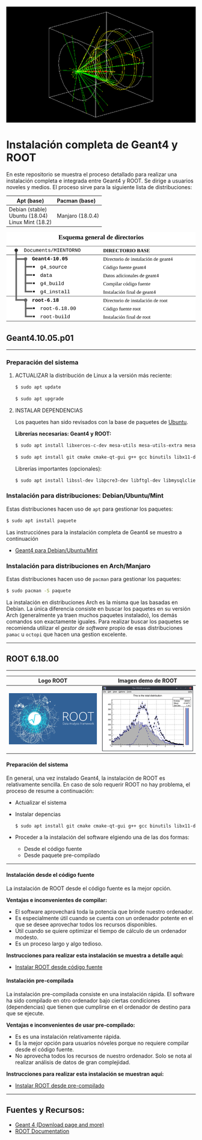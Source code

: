 
![](/Geant4/images/b2b_0000.png)

# Instalación completa de Geant4 y ROOT

En este repositorio se muestra el proceso detallado para realizar una instalación completa e integrada entre Geant4 y ROOT. Se dirige a usuarios noveles y medios. El proceso sirve para la siguiente lista de distribuciones:


| Apt (base)                                                 | Pacman (base)    |
| ---------------------------------------------------------- | :--------------- |
| Debian (stable)<br />Ubuntu (18.04)<br />Linux Mint (18.2) | Manjaro (18.0.4) |


![](/src/dir_general.png)



## Geant4.10.05.p01
---

### Preparación del sistema

1. ACTUALIZAR la distribución de Linux a la versión más reciente:

   ```bash
   $ sudo apt update
   ```

   ```bash
   $ sudo apt upgrade
   ```

2. INSTALAR DEPENDENCIAS

   Los paquetes han sido revisados con la base de paquetes de [Ubuntu](https://packages.ubuntu.com/).

   **Librerías necesarias: Geant4 y ROOT:**

   ```bash
   $ sudo apt install libxerces-c-dev mesa-utils mesa-utils-extra mesa-common-dev libfreetype6 libfreetype6-dev qt4-default libqt4-opengl libqt4-opengl-dev libxmu-dev qt5-default
   ```

   ```bash
   $ sudo apt install git cmake cmake-qt-gui g++ gcc binutils libx11-dev libxpm-dev libxft-dev libxext-dev libpng-dev libpng++-dev libjpeg-dev gfortran
   ```

   Librerías importantes (opcionales):

   ```bash
   $ sudo apt install libssl-dev libpcre3-dev libftgl-dev libmysqlclient-dev libfftw3-dev libcfitsio-dev graphviz-dev libavahi-compat-libdnssd-dev libldap2-dev python-dev libxml2-dev libkrb5-dev libgsl23 libgsl-dev
   ```


### Instalación para distribuciones: Debian/Ubuntu/Mint

Estas distribuciones hacen uso de `apt` para gestionar los paquetes: 

```bash
$ sudo apt install paquete
```

Las instrucciónes para la instalación completa de Geant4 se muestro a continuación

* [Geant4 para Debian/Ubuntu/Mint](/Geant4/install_geant4.md)


### Instalación para distribuciones en Arch/Manjaro

Estas distribuciones hacen uso de `pacman` para gestionar los paquetes:

```bash
$ sudo pacman -S paquete
```

La instalación en distribuciones Arch es la misma que las basadas en Debían. La única diferencia consiste en buscar los paquetes en su versión Arch (generalmente ya traen muchos paquetes instalado), los demás comandos son exactamente iguales. Para realizar buscar los paquetes se recomienda utilizar el *gestor de software* propio de esas distribuciones `pamac` u `octopi` que hacen una gestion excelente.


---
## ROOT 6.18.00
---

| Logo ROOT               | Imagen demo de ROOT   |
| ----------------------- | --------------------- |
| ![](/src/logo_root.png) | ![](/src/root-gh.png) |

#### Preparación del sistema

En general, una vez instalado Geant4, la instalación de ROOT es relativamente sencilla. En caso de solo requerir ROOT no hay problema, el proceso de resume a continuación:

* Actualizar el sistema

* Instalar depencias

  ```bash
  $ sudo apt install git cmake cmake-qt-gui g++ gcc binutils libx11-dev libxpm-dev libxft-dev libxext-dev libpng-dev libpng++-dev libjpeg-dev gfortran
  ```

* Proceder a la instalación del software elgiendo una de las dos formas:

  * Desde el código fuente
  * Desde paquete pre-compilado

***

#### Instalación desde el código fuente

La instalación de ROOT desde el código fuente es la mejor opción. 

**Ventajas e inconvenientes de compilar:**

+ El software aprovechará toda la potencia que brinde nuestro ordenador. 
+ Es especialmente útil cuando se cuenta con un ordenador potente en el que se desee aprovechar todos los recursos disponibles.
+ Útil cuando se quiere optimizar el tiempo de cálculo de un ordenador modesto.
+ Es un proceso largo y algo tedioso.

**Instrucciones para realizar esta instalación se muestra a detalle aquí:** 

* [Instalar ROOT desde código fuente](/ROOT/install_ROOT.md)



#### Instalación pre-compilada

La instalación pre-compilada consiste en una instalación rápida. El software ha sido compilado en otro ordenador bajo ciertas condiciones (dependencias) que tienen que cumplirse en el ordenador de destino para que se ejecute.

**Ventajas e inconvenientes de usar pre-compilado:**

* Es es una instalación relativamente rápida.
* Es la mejor opción para usuarios nóveles porque no requiere compilar desde el código fuente.
* No aprovecha todos los recursos de nuestro ordenador. Solo se nota al realizar análisis de datos de gran complejidad.

**Instrucciones para realizar esta instalación se muestran aquí:** 

* [Instalar ROOT desde pre-compilado](/ROOT/binary_ROOT.md)


---

## Fuentes y Recursos:

* [Geant 4 (Download page and more)](http://geant4.web.cern.ch/)
* [ROOT Documentation](https://root.cern.ch/documentation)


